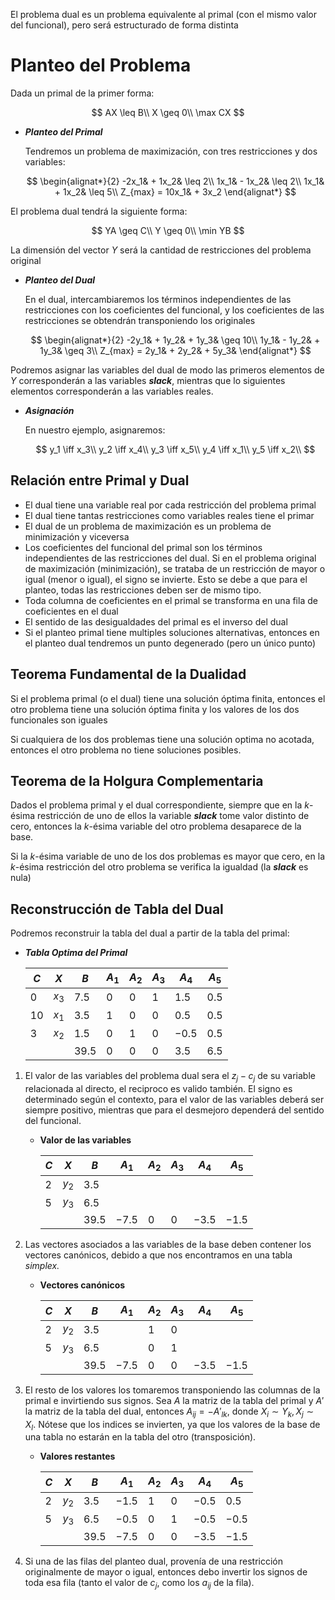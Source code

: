 El problema dual es un problema equivalente al primal (con el mismo valor del funcional), pero será estructurado de forma distinta

# Planteo del Problema

Dada un primal de la primer forma:

$$
AX \leq B\\
X \geq 0\\
\max CX
$$

- ***Planteo del Primal***
    
    Tendremos un problema de maximización, con tres restricciones y dos variables:
    
    $$
    \begin{alignat*}{2}
    -2x_1& + 1x_2& \leq 2\\
    1x_1& - 1x_2& \leq 2\\
    1x_1& + 1x_2& \leq 5\\
    Z_{max} = 10x_1& + 3x_2
    \end{alignat*} 
    $$
    

El problema dual tendrá la siguiente forma:

$$
YA \geq C\\
Y \geq 0\\
\min YB
$$

La dimensión del vector $Y$ será la cantidad de restricciones del problema original

- ***Planteo del Dual***
    
    En el dual, intercambiaremos los términos independientes de las restricciones con los coeficientes del funcional, y los coeficientes de las restricciones se obtendrán transponiendo los originales
    
    $$
    \begin{alignat*}{2}
    -2y_1& + 1y_2& + 1y_3& \geq 10\\
    1y_1& - 1y_2& + 1y_3& \geq 3\\
    Z_{max} = 2y_1& + 2y_2& + 5y_3&
    \end{alignat*} 
    $$
    

Podremos asignar las variables del dual de modo las primeros elementos de $Y$ corresponderán a las variables ***slack***, mientras que lo siguientes elementos corresponderán a las variables reales.

- ***Asignación***
    
    En nuestro ejemplo, asignaremos:
    
    $$
    y_1 \iff x_3\\
    y_2 \iff x_4\\
    y_3 \iff x_5\\
    y_4 \iff x_1\\
    y_5 \iff x_2\\
    $$
    

## Relación entre Primal y Dual

- El dual tiene una variable real por cada restricción del problema primal
- El dual tiene tantas restricciones como variables reales tiene el primar
- El dual de un problema de maximización es un problema de minimización y viceversa
- Los coeficientes del funcional del primal son los términos independientes de las restricciones del dual. Si en el problema original de maximización (minimización), se trataba de un restricción de mayor o igual (menor o igual), el signo se invierte. Esto se debe a que para el planteo, todas las restricciones deben ser de mismo tipo.
- Toda columna de coeficientes en el primal se transforma en una fila de coeficientes en el dual
- El sentido de las desigualdades del primal es el inverso del dual
- Si el planteo primal tiene multiples soluciones alternativas, entonces en el planteo dual tendremos un punto degenerado (pero un único punto)

## Teorema Fundamental de la Dualidad

Si el problema primal (o el dual) tiene una solución óptima finita, entonces el otro problema tiene una solución óptima finita y los valores de los dos funcionales son iguales

Si cualquiera de los dos problemas tiene una solución optima no acotada, entonces el otro problema no tiene soluciones posibles.

## Teorema de la Holgura Complementaria

Dados el problema primal y el dual correspondiente, siempre que en la $k$-ésima restricción de uno de ellos la variable ***slack*** tome valor distinto de cero, entonces la $k$-ésima variable del otro problema desaparece de la base.

Si la $k$-ésima variable de uno de los dos problemas es mayor que cero, en la $k$-ésima restricción del otro problema se verifica la igualdad (la ***slack*** es nula)

## Reconstrucción de Tabla del Dual

Podremos reconstruir la tabla del dual a partir de la tabla del primal: 

- ***Tabla Optima del Primal***
    
    
    | $C$ | $X$ | $B$ | $A_1$ | $A_2$ | $A_3$ | $A_4$ | $A_5$ |
    | --- | --- | --- | --- | --- | --- | --- | --- |
    | $0$ | $x_3$ | $7.5$ | $0$ | $0$ | $1$ | $1.5$ | $0.5$ |
    | $10$ | $x_1$ | $3.5$ | $1$ | $0$ | $0$ | $0.5$ | $0.5$ |
    | $3$ | $x_2$ | $1.5$ | $0$ | $1$ | $0$ | $-0.5$ | $0.5$ |
    |  |  | $39.5$ | $0$ | $0$ | $0$ | $3.5$ | $6.5$ |
1. El valor de las variables del problema dual sera el $z_j - c_j$ de su variable relacionada al directo, el reciproco es valido también. El signo es determinado según el contexto, para el valor de las variables deberá ser siempre positivo, mientras que para el desmejoro dependerá del sentido del funcional.
    - **Valor de las variables**
        
        
        | $C$ | $X$ | $B$ | $A_1$ | $A_2$ | $A_3$ | $A_4$ | $A_5$ |
        | --- | --- | --- | --- | --- | --- | --- | --- |
        | $2$ | $y_2$ | $3.5$ |  |  |  |  |  |
        | $5$ | $y_3$ | $6.5$ |  |  |  |  |  |
        |  |  | $39.5$ | $-7.5$ | $0$ | $0$ | $-3.5$ | $-1.5$ |
2. Las vectores asociados a las variables de la base deben contener los vectores canónicos, debido a que nos encontramos en una tabla *simplex.*
    - **Vectores canónicos**
        
        
        | $C$ | $X$ | $B$ | $A_1$ | $A_2$ | $A_3$ | $A_4$ | $A_5$ |
        | --- | --- | --- | --- | --- | --- | --- | --- |
        | $2$ | $y_2$ | $3.5$ |  | $1$ | $0$ |  |  |
        | $5$ | $y_3$ | $6.5$ |  | $0$ | $1$ |  |  |
        |  |  | $39.5$ | $-7.5$ | $0$ | $0$ | $-3.5$ | $-1.5$ |
3. El resto de los valores los tomaremos transponiendo las columnas de la primal e invirtiendo sus signos. Sea $A$ la matriz de la tabla del primal y $A'$ la matriz de la tabla del dual, entonces $A_{ij} = -A'_{lk}$, donde $X_i \sim Y_k, X_j \sim X_l$. Nótese que los indices se invierten, ya que los valores de la base de una tabla no estarán en la tabla del otro (transposición).
    - **Valores restantes**
        
        
        | $C$ | $X$ | $B$ | $A_1$ | $A_2$ | $A_3$ | $A_4$ | $A_5$ |
        | --- | --- | --- | --- | --- | --- | --- | --- |
        | $2$ | $y_2$ | $3.5$ | $-1.5$ | $1$ | $0$ | $-0.5$ | $0.5$ |
        | $5$ | $y_3$ | $6.5$ | $-0.5$ | $0$ | $1$ | $-0.5$ | $-0.5$ |
        |  |  | $39.5$ | $-7.5$ | $0$ | $0$ | $-3.5$ | $-1.5$ |
        
4. Si una de las filas del planteo dual, provenía de una restricción originalmente de mayor o igual, entonces debo invertir los signos de toda esa fila (tanto el valor de $c_j$, como los $a_{ij}$ de la fila).